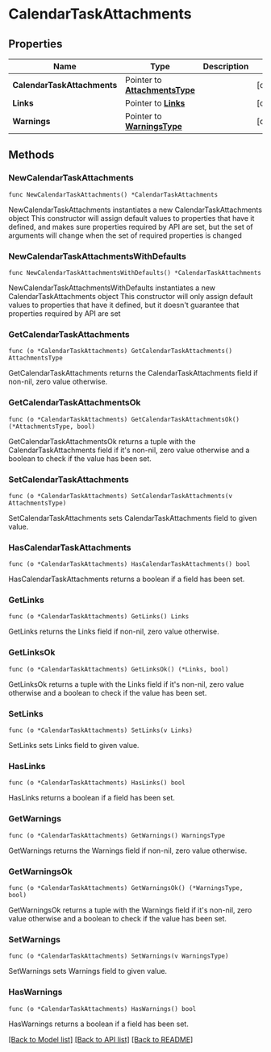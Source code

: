 # CalendarTaskAttachments

## Properties

Name | Type | Description | Notes
------------ | ------------- | ------------- | -------------
**CalendarTaskAttachments** | Pointer to [**AttachmentsType**](AttachmentsType.md) |  | [optional] 
**Links** | Pointer to [**Links**](Links.md) |  | [optional] 
**Warnings** | Pointer to [**WarningsType**](WarningsType.md) |  | [optional] 

## Methods

### NewCalendarTaskAttachments

`func NewCalendarTaskAttachments() *CalendarTaskAttachments`

NewCalendarTaskAttachments instantiates a new CalendarTaskAttachments object
This constructor will assign default values to properties that have it defined,
and makes sure properties required by API are set, but the set of arguments
will change when the set of required properties is changed

### NewCalendarTaskAttachmentsWithDefaults

`func NewCalendarTaskAttachmentsWithDefaults() *CalendarTaskAttachments`

NewCalendarTaskAttachmentsWithDefaults instantiates a new CalendarTaskAttachments object
This constructor will only assign default values to properties that have it defined,
but it doesn't guarantee that properties required by API are set

### GetCalendarTaskAttachments

`func (o *CalendarTaskAttachments) GetCalendarTaskAttachments() AttachmentsType`

GetCalendarTaskAttachments returns the CalendarTaskAttachments field if non-nil, zero value otherwise.

### GetCalendarTaskAttachmentsOk

`func (o *CalendarTaskAttachments) GetCalendarTaskAttachmentsOk() (*AttachmentsType, bool)`

GetCalendarTaskAttachmentsOk returns a tuple with the CalendarTaskAttachments field if it's non-nil, zero value otherwise
and a boolean to check if the value has been set.

### SetCalendarTaskAttachments

`func (o *CalendarTaskAttachments) SetCalendarTaskAttachments(v AttachmentsType)`

SetCalendarTaskAttachments sets CalendarTaskAttachments field to given value.

### HasCalendarTaskAttachments

`func (o *CalendarTaskAttachments) HasCalendarTaskAttachments() bool`

HasCalendarTaskAttachments returns a boolean if a field has been set.

### GetLinks

`func (o *CalendarTaskAttachments) GetLinks() Links`

GetLinks returns the Links field if non-nil, zero value otherwise.

### GetLinksOk

`func (o *CalendarTaskAttachments) GetLinksOk() (*Links, bool)`

GetLinksOk returns a tuple with the Links field if it's non-nil, zero value otherwise
and a boolean to check if the value has been set.

### SetLinks

`func (o *CalendarTaskAttachments) SetLinks(v Links)`

SetLinks sets Links field to given value.

### HasLinks

`func (o *CalendarTaskAttachments) HasLinks() bool`

HasLinks returns a boolean if a field has been set.

### GetWarnings

`func (o *CalendarTaskAttachments) GetWarnings() WarningsType`

GetWarnings returns the Warnings field if non-nil, zero value otherwise.

### GetWarningsOk

`func (o *CalendarTaskAttachments) GetWarningsOk() (*WarningsType, bool)`

GetWarningsOk returns a tuple with the Warnings field if it's non-nil, zero value otherwise
and a boolean to check if the value has been set.

### SetWarnings

`func (o *CalendarTaskAttachments) SetWarnings(v WarningsType)`

SetWarnings sets Warnings field to given value.

### HasWarnings

`func (o *CalendarTaskAttachments) HasWarnings() bool`

HasWarnings returns a boolean if a field has been set.


[[Back to Model list]](../README.md#documentation-for-models) [[Back to API list]](../README.md#documentation-for-api-endpoints) [[Back to README]](../README.md)


